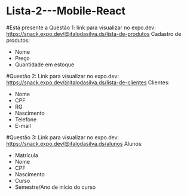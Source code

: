 # Lista-2---Mobile-React

#Está presente a Questão 1:
link para visualizar no expo.dev: https://snack.expo.dev/@italodasilva.ds/lista-de-produtos
Cadastro de produtos:
  - Nome
  - Preço
  - Quantidade em estoque

#Questão 2:
Link para visualizar no expo.dev: https://snack.expo.dev/@italodasilva.ds/lista-de-clientes
Clientes:
  - Nome
  - CPF
  - RG
  - Nascimento
  - Telefone
  - E-mail

#Questão 3:
Link para visualizar no expo.dev: https://snack.expo.dev/@italodasilva.ds/alunos
Alunos:
 - Matrícula
 - Nome
 - CPF
 - Nascimento
 - Curso
 - Semestre/Ano de início do curso



